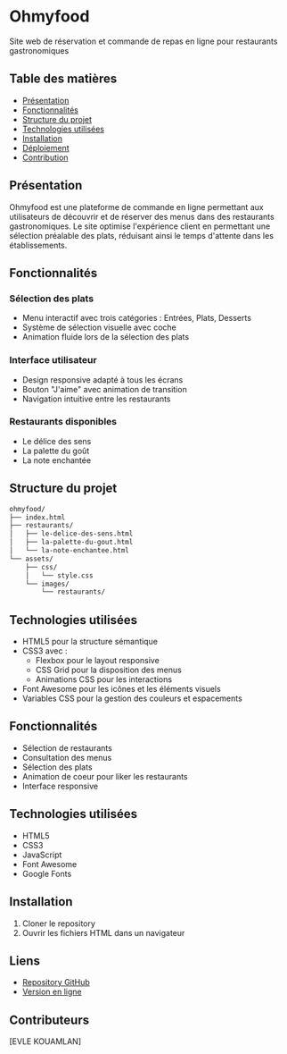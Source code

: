 # Ohmyfood
Site web de réservation et commande de repas en ligne pour restaurants gastronomiques

## Table des matières
- [Présentation](#présentation)
- [Fonctionnalités](#fonctionnalités)
- [Structure du projet](#structure-du-projet)
- [Technologies utilisées](#technologies-utilisées)
- [Installation](#installation)
- [Déploiement](#déploiement)
- [Contribution](#contribution)

## Présentation
Ohmyfood est une plateforme de commande en ligne permettant aux utilisateurs de découvrir et de réserver des menus dans des restaurants gastronomiques. Le site optimise l'expérience client en permettant une sélection préalable des plats, réduisant ainsi le temps d'attente dans les établissements.

## Fonctionnalités
### Sélection des plats
- Menu interactif avec trois catégories : Entrées, Plats, Desserts
- Système de sélection visuelle avec coche
- Animation fluide lors de la sélection des plats

### Interface utilisateur
- Design responsive adapté à tous les écrans
- Bouton "J'aime" avec animation de transition
- Navigation intuitive entre les restaurants

### Restaurants disponibles
- Le délice des sens
- La palette du goût
- La note enchantée

## Structure du projet
```markdown
ohmyfood/
├── index.html
├── restaurants/
│   ├── le-delice-des-sens.html
│   ├── la-palette-du-gout.html
│   └── la-note-enchantee.html
└── assets/
    ├── css/
    │   └── style.css
    └── images/
        └── restaurants/
```

## Technologies utilisées
- HTML5 pour la structure sémantique
- CSS3 avec :
  * Flexbox pour le layout responsive
  * CSS Grid pour la disposition des menus
  * Animations CSS pour les interactions
- Font Awesome pour les icônes et les éléments visuels
- Variables CSS pour la gestion des couleurs et espacements

## Fonctionnalités
- Sélection de restaurants
- Consultation des menus
- Sélection des plats
- Animation de coeur pour liker les restaurants
- Interface responsive

## Technologies utilisées
- HTML5
- CSS3
- JavaScript
- Font Awesome
- Google Fonts

## Installation
1. Cloner le repository
2. Ouvrir les fichiers HTML dans un navigateur

## Liens
- [Repository GitHub](#https://github.com/KOUAMLAN/ocprojet4)
- [Version en ligne](#)

## Contributeurs
[EVLE KOUAMLAN]
